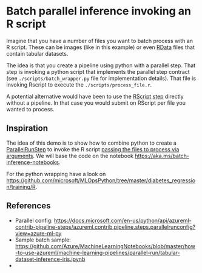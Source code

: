 # Batch parallel inference invoking an R script

Imagine that you have a number of files you want to batch process with an R script. These can be images (like in this example) or even [RData](https://bookdown.org/ndphillips/YaRrr/rdata-files.html) files that contain tabular datasets.

The idea is that you create a pipeline using python with a parallel step. That step is invoking a python script that implements the parallel step contract (see `./scripts/batch_wrapper.py` file for implementation details). That file is invoking Rscript to execute the `./scripts/process_file.r`.

A potential alternative would have been to use the [RScript step](https://docs.microsoft.com/en-us/python/api/azureml-pipeline-steps/azureml.pipeline.steps.rscriptstep?view=azure-ml-py) directly without a pipeline. In that case you would submit on RScript per file you wanted to process.

## Inspiration

The idea of this demo is to show how to combine python to create a [ParallelRunStep](https://docs.microsoft.com/en-us/python/api/azureml-pipeline-steps/azureml.pipeline.steps.parallelrunstep?view=azure-ml-py) to invoke the R script [passing the files to process via arguments](https://www.r-bloggers.com/2015/09/passing-arguments-to-an-r-script-from-command-lines/). We will base the code on the notebook https://aka.ms/batch-inference-notebooks.

For the python wrapping have a look on https://github.com/microsoft/MLOpsPython/tree/master/diabetes_regression/training/R.

## References

- Parallel config: https://docs.microsoft.com/en-us/python/api/azureml-contrib-pipeline-steps/azureml.contrib.pipeline.steps.parallelrunconfig?view=azure-ml-py
- Sample batch sample: https://github.com/Azure/MachineLearningNotebooks/blob/master/how-to-use-azureml/machine-learning-pipelines/parallel-run/tabular-dataset-inference-iris.ipynb
- 